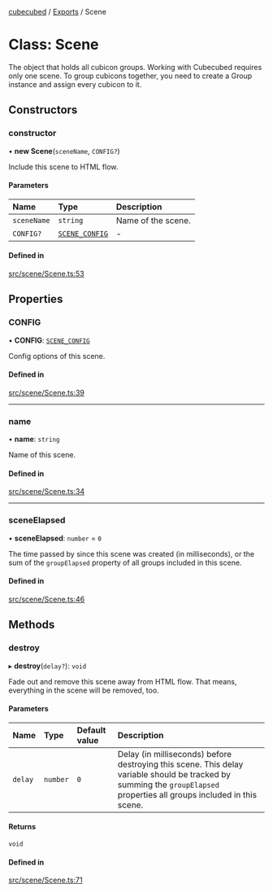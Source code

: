 [cubecubed](/reference/README.md) / [Exports](/reference/modules.md) / Scene

# Class: Scene

The object that holds all cubicon groups. Working with Cubecubed requires
only one scene. To group cubicons together, you need to create a Group
instance and assign every cubicon to it.

## Constructors

### constructor

• **new Scene**(`sceneName`, `CONFIG?`)

Include this scene to HTML flow.

#### Parameters

| Name | Type | Description |
| :------ | :------ | :------ |
| `sceneName` | `string` | Name of the scene. |
| `CONFIG?` | [`SCENE_CONFIG`](/reference/interfaces/SCENE_CONFIG.md) | - |

#### Defined in

[src/scene/Scene.ts:53](https://github.com/imaphatduc/cubecubed/blob/ffe94b1/src/scene/Scene.ts#L53)

## Properties

### CONFIG

• **CONFIG**: [`SCENE_CONFIG`](/reference/interfaces/SCENE_CONFIG.md)

Config options of this scene.

#### Defined in

[src/scene/Scene.ts:39](https://github.com/imaphatduc/cubecubed/blob/ffe94b1/src/scene/Scene.ts#L39)

___

### name

• **name**: `string`

Name of this scene.

#### Defined in

[src/scene/Scene.ts:34](https://github.com/imaphatduc/cubecubed/blob/ffe94b1/src/scene/Scene.ts#L34)

___

### sceneElapsed

• **sceneElapsed**: `number` = `0`

The time passed by since this scene was created (in milliseconds), or
the sum of the `groupElapsed` property of all groups included in this
scene.

#### Defined in

[src/scene/Scene.ts:46](https://github.com/imaphatduc/cubecubed/blob/ffe94b1/src/scene/Scene.ts#L46)

## Methods

### destroy

▸ **destroy**(`delay?`): `void`

Fade out and remove this scene away from HTML flow. That means,
everything in the scene will be removed, too.

#### Parameters

| Name | Type | Default value | Description |
| :------ | :------ | :------ | :------ |
| `delay` | `number` | `0` | Delay (in milliseconds) before destroying this scene. This delay variable should be tracked by summing the `groupElapsed` properties all groups included in this scene. |

#### Returns

`void`

#### Defined in

[src/scene/Scene.ts:71](https://github.com/imaphatduc/cubecubed/blob/ffe94b1/src/scene/Scene.ts#L71)

